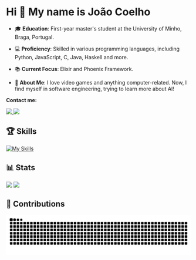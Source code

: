 Hi 👋 My name is João Coelho
=============================

* 🎓 **Education**: First-year master's student at the University of Minho, Braga, Portugal.

* 💻 **Proficiency**: Skilled in various programming languages, including Python, JavaScript, C, Java, Haskell and more.

* 📚 **Current Focus**: Elixir and Phoenix Framework.

* 🌟 **About Me**: I love video games and anything computer-related. Now, I find myself in software engineering, trying to learn more about AI!

**Contact me:**

<a href="mailto:jhcoelho03@gmail.com">
  <img src="https://img.shields.io/badge/Gmail-333333?style=for-the-badge&logo=gmail&logoColor=red" />
</a>
<a href="https://www.linkedin.com/in/jo%C3%A3o-coelho-3a465b266" target="_blank">
  <img src="https://img.shields.io/badge/LinkedIn-0077B5?style=for-the-badge&logo=linkedin&logoColor=white" target="_blank" />
</a>

<br>

## 🏆 Skills

[![My Skills](https://skillicons.dev/icons?i=py,js,ts,elixir,html,css,tailwind,c,java,rust,cpp,mysql,mongodb,postgres,haskell,html&perline=8)](https://skillicons.dev)

## 📊 Stats

<div>
  <img src="https://github-readme-stats.vercel.app/api?username=JoaoCoelho2003&show_icons=true&theme=dark"/>
  <img src="https://streak-stats.demolab.com/?user=JoaoCoelho2003&theme=dark" />
</div>


## :snake: Contributions

![snake gif](https://github.com/JoaoCoelho2003/JoaoCoelho2003/blob/manual-run-output/only-svg/github-contribution-grid-snake-dark.svg)
